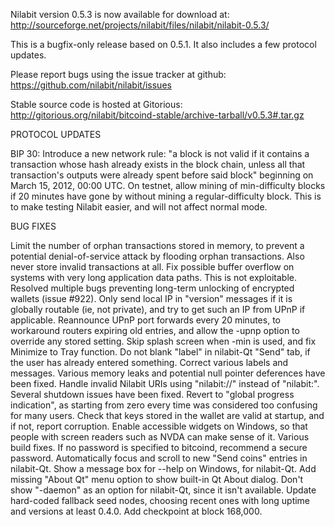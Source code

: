 Nilabit version 0.5.3 is now available for download at:
http://sourceforge.net/projects/nilabit/files/nilabit/nilabit-0.5.3/

This is a bugfix-only release based on 0.5.1.
It also includes a few protocol updates.

Please report bugs using the issue tracker at github:
https://github.com/nilabit/nilabit/issues

Stable source code is hosted at Gitorious:
http://gitorious.org/nilabit/bitcoind-stable/archive-tarball/v0.5.3#.tar.gz

PROTOCOL UPDATES

BIP 30: Introduce a new network rule: "a block is not valid if it contains a transaction whose hash already exists in the block chain, unless all that transaction's outputs were already spent before said block" beginning on March 15, 2012, 00:00 UTC.
On testnet, allow mining of min-difficulty blocks if 20 minutes have gone by without mining a regular-difficulty block. This is to make testing Nilabit easier, and will not affect normal mode.

BUG FIXES

Limit the number of orphan transactions stored in memory, to prevent a potential denial-of-service attack by flooding orphan transactions. Also never store invalid transactions at all.
Fix possible buffer overflow on systems with very long application data paths. This is not exploitable.
Resolved multiple bugs preventing long-term unlocking of encrypted wallets
(issue #922).
Only send local IP in "version" messages if it is globally routable (ie, not private), and try to get such an IP from UPnP if applicable.
Reannounce UPnP port forwards every 20 minutes, to workaround routers expiring old entries, and allow the -upnp option to override any stored setting.
Skip splash screen when -min is used, and fix Minimize to Tray function.
Do not blank "label" in nilabit-Qt "Send" tab, if the user has already entered something.
Correct various labels and messages.
Various memory leaks and potential null pointer deferences have been fixed.
Handle invalid Nilabit URIs using "nilabit://" instead of "nilabit:".
Several shutdown issues have been fixed.
Revert to "global progress indication", as starting from zero every time was considered too confusing for many users.
Check that keys stored in the wallet are valid at startup, and if not, report corruption.
Enable accessible widgets on Windows, so that people with screen readers such as NVDA can make sense of it.
Various build fixes.
If no password is specified to bitcoind, recommend a secure password.
Automatically focus and scroll to new "Send coins" entries in nilabit-Qt.
Show a message box for --help on Windows, for nilabit-Qt.
Add missing "About Qt" menu option to show built-in Qt About dialog.
Don't show "-daemon" as an option for nilabit-Qt, since it isn't available.
Update hard-coded fallback seed nodes, choosing recent ones with long uptime and versions at least 0.4.0.
Add checkpoint at block 168,000.
